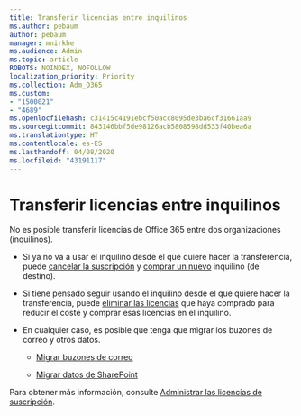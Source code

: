 ```yaml
---
title: Transferir licencias entre inquilinos
ms.author: pebaum
author: pebaum
manager: mnirkhe
ms.audience: Admin
ms.topic: article
ROBOTS: NOINDEX, NOFOLLOW
localization_priority: Priority
ms.collection: Adm_O365
ms.custom:
- "1500021"
- "4689"
ms.openlocfilehash: c31415c4191ebcf50acc8095de3ba6cf31661aa9
ms.sourcegitcommit: 843146bbf5de98126acb5808598dd533f40bea6a
ms.translationtype: HT
ms.contentlocale: es-ES
ms.lasthandoff: 04/08/2020
ms.locfileid: "43191117"
---
```

# <a name="transfer-licenses-between-tenants"></a>Transferir licencias entre inquilinos

No es posible transferir licencias de Office 365 entre dos organizaciones (inquilinos). 

- Si ya no va a usar el inquilino desde el que quiere hacer la transferencia, puede [cancelar la suscripción](https://admin.microsoft.com/Adminportal/Home?source=applauncher#/subscriptions) y [comprar un nuevo](https://products.office.com/compare-all-microsoft-office-products-b?rtc=1&activetab=tab:primaryr2) inquilino (de destino).

- Si tiene pensado seguir usando el inquilino desde el que quiere hacer la transferencia, puede [eliminar las licencias](https://docs.microsoft.com/microsoft-365/commerce/licenses/buy-licenses?view=o365-worldwide) que haya comprado para reducir el coste y comprar esas licencias en el inquilino.

- En cualquier caso, es posible que tenga que migrar los buzones de correo y otros datos.

    - [Migrar buzones de correo](https://docs.microsoft.com/Exchange/mailbox-migration/migrate-mailboxes-across-tenants)

    - [Migrar datos de SharePoint](https://aka.ms/modernSpoAdminCenter/CloudContentMigrations)

Para obtener más información, consulte [Administrar las licencias de suscripción](https://docs.microsoft.com/microsoft-365/commerce/licenses/buy-licenses?view=o365-worldwide).
